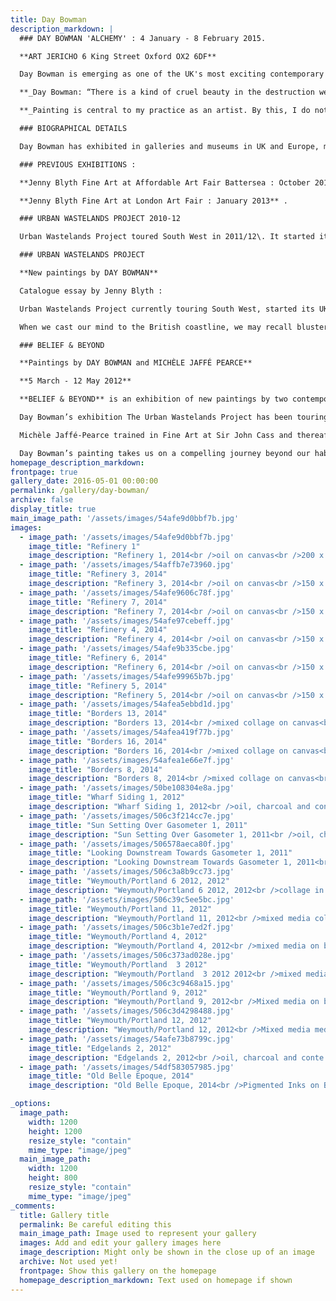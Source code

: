 ```yaml
---
title: Day Bowman
description_markdown: |
  ### DAY BOWMAN 'ALCHEMY' : 4 January - 8 February 2015.

  **ART JERICHO 6 King Street Oxford OX2 6DF**

  Day Bowman is emerging as one of the UK's most exciting contemporary painters. Drawing inspiration from post industrial landscape, Day has written her own alphabet and language of painting. You can clearly distinguish the origins for her gestural marks that refer back to a childhood spent exploring urban wastelands, a landscape that continues to excite and inspire her. Flat colour planes, ink spills and ribbons of colour interleave symbols that once were gasometers, containers and huge concrete piping. Perfected over years, Day creates abstract expressionist paintings that feel like jazz fusion. Her paintings are charged and fluid - dynamic in form and joyous in palette.

  **_Day Bowman: “There is a kind of cruel beauty in the destruction we create - for me,<a name="_GoBack"></a> the oil depot, stacked piping and overhead cables have superseded the rivers and hills of the traditional picturesque._**

  **_Painting is central to my practice as an artist. By this, I do not mean that it is to the exclusion of all other activities such as drawing, collage and printmaking that are integral to the work that I produce on canvas. As a painter, I work in series which allows me to focus and explore the subject in depth.”_**

  ### BIOGRAPHICAL DETAILS

  Day Bowman has exhibited in galleries and museums in UK and Europe, most recently in 2013 at the Bluecoat Gallery, Liverpool and Spacex in Exeter. She had a museum tour of South West England in 2011/12 and was commissioned to create a series of images blown up for hoardings to mark the Olympic sailing at Weymouth in 2012\. Day has paintings in public and private collections.

  ### PREVIOUS EXHIBITIONS :

  **Jenny Blyth Fine Art at Affordable Art Fair Battersea : October 2013\.**

  **Jenny Blyth Fine Art at London Art Fair : January 2013** .

  ### URBAN WASTELANDS PROJECT 2010-12

  Urban Wastelands Project toured South West in 2011/12\. It started its UK tour at the Black Swan Arts as part of the Frome Arts Festival in July 2011, then toured to Dorchester Arts Centre, Kelly Ross Fine Art at The Art Stable, Dorset and travelled on to Quay Arts, Isle of Wight in February 2012\. Currently showing at Atkinson Gallery, Somerset.

  ### URBAN WASTELANDS PROJECT

  **New paintings by DAY BOWMAN**

  Catalogue essay by Jenny Blyth :

  Urban Wastelands Project currently touring South West, started its UK tour at the Black Swan Arts as part of the Frome Arts Festival in July 2011, then toured to Dorchester Arts Centre, Kelly Ross Fine Art at The Art Stable, Dorset and travelled on to Quay Arts, Isle of Wight in February 2012\. Currently showing at Atkinson Gallery, Somerset. Catalogue essay by Jenny Blyth :

  When we cast our mind to the British coastline, we may recall blustery winds on high cliff tops and beautiful beaches, or by contrast that singularly British phenomenon of piers and fun fairs. Day Bowman’s view of the British coastline is another vision entirely. For her it is the last frontier of wilderness. Growing up in Minehead in the fifties, she far preferred the beach out of season, and the long stretches of empty sands. “I like that out of season emptiness, the windswept promenade, ripped hoardings, and closed-up shops and stalls.” There is evidence of settlements around Minehead that go back to the Bronze Age, but the port at Minehead was established in the late 1300’s and over five centuries grew to a thriving port, trading not only with Ireland and Wales for livestock, wool and coal, but sending ships as far a field as the West Indies and Virginia. As the ‘glory days’ of the Industrial Age declined, Minehead was developed by the Edwardians into a residential seaside town, popular for holidays and retirement. The architecture of discarded industry is however still evident in the landscape, and it is this industrial wasteland that fires Day Bowman’s new paintings. When pressed for the source of fascination for a landscape that is on the surface bleak, Bowman speaks in part of memory and loss. The childhood years that she spent exploring those wastelands had made a profound impression on her, but it was the departure from Minehead in primary years, a consequence of her parents separation, that triggered a longing and wistfulness for a landscape that to her remains exciting and dynamic - pyramids of coal too high to scramble over, reels of barbed wire, and hollow pipes large enough to walk through. But Bowman’s journey of discovery through painting goes far beyond the personal, and it is exciting to see how her narrative unravels. “When we think of the seaside we think of beautiful beaches, but much of our coastline is not like that. It is often a strange and unfamiliar wilderness. I find that the overlooked corners of our island offer an alternative view of architecture and how it has shaped the landscape”. “Water Zones” and “Urban Wastelands” evolved out of earlier more personal projects such as “The Compass” and “Sandmarking Series”, her focus shifting from seaside resorts and beaches to the ‘edgelands’ of a post-industrial era that border much of our coastline. Bowman has broadened her narrative to embrace not only personal but also collective memories associated with transmigration. Introducing a sense of movement and journeying into the fabric of her work, Bowman reflects on the architecture of industrial wasteland created from disused quays, rusting hulks and oil drums that mark the point of departure and arrival for an ongoing exchange of stowaways, sailors and immigrants across the ages. Presented in association with “Jonah and The Whale,”a short film beautifully composed by award-winning film maker Ian Knox, and music by Steve Harris, “Water Zones” marked a turning point for Bowman, in which she identified and developed an alphabet of language with which to paint. Her alphabet consists of the disused gasometers, discarded containers, the rusting detritus of metal from objects no longer relevant or useful. The language that she has created celebrated the physicality and form of those objects, a literally hard edged and flinty figuration where those objects became paramount. You can see clearly looking at her composition in Water Zones and Urban Wastelands that Bowman’s painting has grown out of collage, and indeed she remains faithful to that medium in smaller works. Having mastered the alphabet of the objects that informed Water Zones, she created Urban Wastelands using a language in which she has become fluent, and by freeing up her composition, she is able to create large beautiful contemporary paintings that fly. She describes the process as having “to forget what you have learned, to loosen up and to simply make these marks which have now become a part of me”. Her new body of abstracted paintings have therefore grown out of figuration, and are most successful on that hairline where figuration meets abstraction. Bowman retains her edge, but flat colour planes, ink spills and ribbons of colour interleave the shapes that reference symbols and marks which once were gasometers, containers and hollow piping. Through abstraction, and in spite of the gravitas of the narrative, there is a sense of delight in her gestural marking whereby the compositions become more about space, form, light and texture and the sheer enjoyment of painting. You can clearly perceive her influences and favoured masters, the colour and space of Irwin and De Kooning, the movement and dynamic of Bacon. Her palette is unfettered by the base subject matter where peach pinks and oranges sit unashamedly alongside gun metal grey. The Urban Wastelands Project presents paintings by Day Bowman in association with a remake of Ian Knox’s “Jonah and The Whale”, and music from Trans Global Underground “Unite – A gathering of Strangers”. The music of Trans Global Underground is a haunting fusion of cultural influences from Arabic “Call to Prayer” to Celtic Folk. Infused with sadness and the longing for homes left far behind, the songs are set to the rhythmic beating of electronic instruments which echo the imagery of Knox’s film and the texture and surface of concrete and metal inherent in Bowman’s paintings. Embracing geo political issues of mass transmigration, The Urban Wastelands Project is a compelling journey through the tough forgotten corners of our marine wastelands that is both brittle and beautiful.

  ### BELIEF & BEYOND

  **Paintings by DAY BOWMAN and MICHÈLE JAFFÉ PEARCE**

  **5 March - 12 May 2012**

  **BELIEF & BEYOND** is an exhibition of new paintings by two contemporary London artists which will be held in the first floor exhibition space of Barclays flagship Piccadilly Branch in the heart of London’s West End. The exhibition curated by Jenny Blyth has been arranged with the support of Barclays Premier Banking.

  Day Bowman’s exhibition The Urban Wastelands Project has been touring the South West of UK since July 2011\. Michèle Jaffé Pearce is involved with The Three Faiths Forum and exhibited at the Interfaith Arts Festival organised by TFF at the Candid Arts Trust, Islington in January 2010\. Jenny Blyth, curator and fine art consultant, is based in Oxford.

  Michèle Jaffé-Pearce trained in Fine Art at Sir John Cass and thereafter studied sculpture at Chelsea School of Art. Her painting is founded in a contemporary expression of faith through an exploration of Jewish mysticism, Chassidic stories, biblical poetry and the Hebrew alphabet. Michèle uses symbolism and abstraction to create spiritual pathways on a journey of belief. Strong colour and form asserts a vibrant sense of optimism and a spirit of renewal.

  Day Bowman’s painting takes us on a compelling journey beyond our habitual comfort zones to the wild and deserted industrial wastelands that fringe our urban abode and infrastructure and our designated coastal countryside. Her paintings, which are both brittle and beautiful, celebrate these tough and forgotten ‘Edgelands’, exploring the twilight zone between figuration and abstraction. Day Bowman studied painting at Chelsea School of Art and London University.
homepage_description_markdown: 
frontpage: true
gallery_date: 2016-05-01 00:00:00
permalink: /gallery/day-bowman/
archive: false
display_title: true
main_image_path: '/assets/images/54afe9d0bbf7b.jpg'
images:
  - image_path: '/assets/images/54afe9d0bbf7b.jpg'
    image_title: "Refinery 1"
    image_description: "Refinery 1, 2014<br />oil on canvas<br />200 x 270 cm<br />&amp;pound;16,000"
  - image_path: '/assets/images/54affb7e73960.jpg'
    image_title: "Refinery 3, 2014"
    image_description: "Refinery 3, 2014<br />oil on canvas<br />150 x 170 cm<br />&amp;pound;7000"
  - image_path: '/assets/images/54afe9606c78f.jpg'
    image_title: "Refinery 7, 2014"
    image_description: "Refinery 7, 2014<br />oil on canvas<br />150 x 170 cm<br />&amp;pound;7,000"
  - image_path: '/assets/images/54afe97cebeff.jpg'
    image_title: "Refinery 4, 2014"
    image_description: "Refinery 4, 2014<br />oil on canvas<br />150 x 170 cm<br />&amp;pound;7,000"
  - image_path: '/assets/images/54afe9b335cbe.jpg'
    image_title: "Refinery 6, 2014"
    image_description: "Refinery 6, 2014<br />oil on canvas<br />150 x 170 cm<br />&amp;pound;7,000"
  - image_path: '/assets/images/54afe99965b7b.jpg'
    image_title: "Refinery 5, 2014"
    image_description: "Refinery 5, 2014<br />oil on canvas<br />150 x 170 cm<br />&amp;Acirc;&amp;pound;7,000"
  - image_path: '/assets/images/54afea5ebbd1d.jpg'
    image_title: "Borders 13, 2014"
    image_description: "Borders 13, 2014<br />mixed collage on canvas<br />26 x 30 cm<br />&amp;pound;675"
  - image_path: '/assets/images/54afea419f77b.jpg'
    image_title: "Borders 16, 2014"
    image_description: "Borders 16, 2014<br />mixed collage on canvas<br />26 x 30 cm<br />&amp;pound;675"
  - image_path: '/assets/images/54afea1e66e7f.jpg'
    image_title: "Borders 8, 2014"
    image_description: "Borders 8, 2014<br />mixed collage on canvas<br />26 x 30 cm<br />&amp;pound;675"
  - image_path: '/assets/images/50be108304e8a.jpg'
    image_title: "Wharf Siding 1, 2012"
    image_description: "Wharf Siding 1, 2012<br />oil, charcoal and conte on canvas<br />173 x 200 cm"
  - image_path: '/assets/images/506c3f214cc7e.jpg'
    image_title: "Sun Setting Over Gasometer 1, 2011"
    image_description: "Sun Setting Over Gasometer 1, 2011<br />oil, charcoal and conte on canvas<br />173 x 200 cm<br />&amp;pound;10,000"
  - image_path: '/assets/images/506578aeca80f.jpg'
    image_title: "Looking Downstream Towards Gasometer 1, 2011"
    image_description: "Looking Downstream Towards Gasometer 1, 2011<br />oil, charcoal and conte on canvas<br />173 x 200 cm<br />&amp;pound;10,000"
  - image_path: '/assets/images/506c3a8b9cc73.jpg'
    image_title: "Weymouth/Portland 6 2012, 2012"
    image_description: "Weymouth/Portland 6 2012, 2012<br />collage in mixed media on canvas<br />26 x 38 cm<br />&amp;pound;650"
  - image_path: '/assets/images/506c39c5ee5bc.jpg'
    image_title: "Weymouth/Portland 11, 2012"
    image_description: "Weymouth/Portland 11, 2012<br />mixed media collage on canvas<br />26 x 38 cm<br />&amp;pound;650"
  - image_path: '/assets/images/506c3b1e7ed2f.jpg'
    image_title: "Weymouth/Portland 4, 2012"
    image_description: "Weymouth/Portland 4, 2012<br />mixed media on board<br />26 x 38 cm<br />&amp;pound;650"
  - image_path: '/assets/images/506c373ad028e.jpg'
    image_title: "Weymouth/Portland  3 2012"
    image_description: "Weymouth/Portland  3 2012 2012<br />mixed media, collage on canvas<br />26 x 38 cm<br />&amp;pound;12,000 for set of 16"
  - image_path: '/assets/images/506c3c9468a15.jpg'
    image_title: "Weymouth/Portland 9, 2012"
    image_description: "Weymouth/Portland 9, 2012<br />Mixed media on board<br />26 x 38 cm<br />&amp;pound;650"
  - image_path: '/assets/images/506c3d4298488.jpg'
    image_title: "Weymouth/Portland 12, 2012"
    image_description: "Weymouth/Portland 12, 2012<br />Mixed media media on board<br />26 x 38 cm<br />&amp;pound;650"
  - image_path: '/assets/images/54afe73b8799c.jpg'
    image_title: "Edgelands 2, 2012"
    image_description: "Edgelands 2, 2012<br />oil, charcoal and conte on canvas<br />173 x 400 cm"
  - image_path: '/assets/images/54df583057985.jpg'
    image_title: "Old Belle Epoque, 2014"
    image_description: "Old Belle Epoque, 2014<br />Pigmented Inks on Baryta Paper<br />8 x 12&amp;quot;<br />&amp;Acirc;&amp;pound;275"

_options:
  image_path:
    width: 1200
    height: 1200
    resize_style: "contain"
    mime_type: "image/jpeg"
  main_image_path:
    width: 1200
    height: 800
    resize_style: "contain"
    mime_type: "image/jpeg"
_comments:
  title: Gallery title
  permalink: Be careful editing this
  main_image_path: Image used to represent your gallery
  images: Add and edit your gallery images here
  image_description: Might only be shown in the close up of an image
  archive: Not used yet!
  frontpage: Show this gallery on the homepage
  homepage_description_markdown: Text used on homepage if shown
---
```

